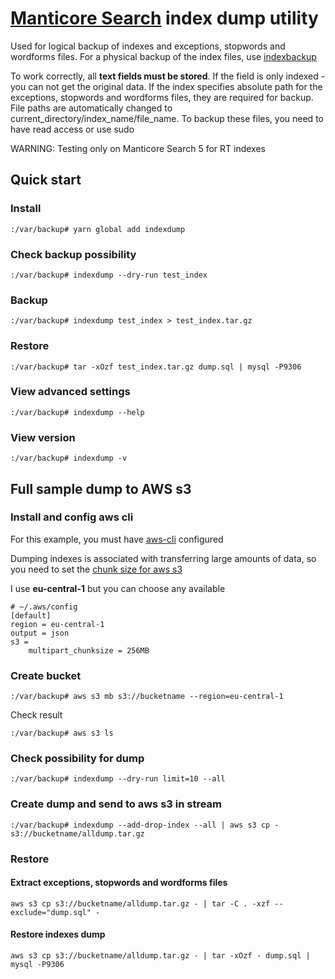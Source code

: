 # [Manticore Search](https://manticoresearch.com/) index dump utility

Used for logical backup of indexes and exceptions, stopwords and wordforms files. 
For a physical backup of the index files, use [indexbackup](https://github.com/webigorkiev/indexbackup)

To work correctly, all **text fields must be stored**. If the field is only indexed - you can not get the original data.
If the index specifies absolute path for the exceptions, stopwords and wordforms files, they are required for backup.
File paths are automatically changed to current_directory/index_name/file_name. To backup these files, you need to have read access or use sudo

WARNING: Testing only on Manticore Search 5 for RT indexes

## Quick start

### Install
```shell
:/var/backup# yarn global add indexdump
```

### Check backup possibility

```shell
:/var/backup# indexdump --dry-run test_index
```

### Backup

```shell
:/var/backup# indexdump test_index > test_index.tar.gz 
```

### Restore

```shell
:/var/backup# tar -xOzf test_index.tar.gz dump.sql | mysql -P9306
```

### View advanced settings

```shell
:/var/backup# indexdump --help
```

### View version

```shell
:/var/backup# indexdump -v
```

## Full sample dump to AWS s3

### Install and config aws cli

For this example, you must have [aws-cli](https://docs.aws.amazon.com/cli/latest/userguide/getting-started-install.html) configured

Dumping indexes is associated with transferring large amounts of data, so you need to set the [chunk size for aws s3](https://docs.aws.amazon.com/es_es/cli/latest/topic/s3-config.html)

I use **eu-central-1** but you can choose any available

```shell
# ~/.aws/config
[default]
region = eu-central-1
output = json
s3 =
    multipart_chunksize = 256MB
```

### Create bucket

```shell
:/var/backup# aws s3 mb s3://bucketname --region=eu-central-1
```

Check result

```shell
:/var/backup# aws s3 ls
```

### Check possibility for dump

```shell
:/var/backup# indexdump --dry-run limit=10 --all 
```

### Create dump and send to aws s3 in stream

```shell
:/var/backup# indexdump --add-drop-index --all | aws s3 cp - s3://bucketname/alldump.tar.gz
```

### Restore

#### Extract exceptions, stopwords and wordforms files

```shell
aws s3 cp s3://bucketname/alldump.tar.gz - | tar -C . -xzf --exclude="dump.sql" -
```

#### Restore indexes dump

```shell
aws s3 cp s3://bucketname/alldump.tar.gz - | tar -xOzf - dump.sql | mysql -P9306
```
